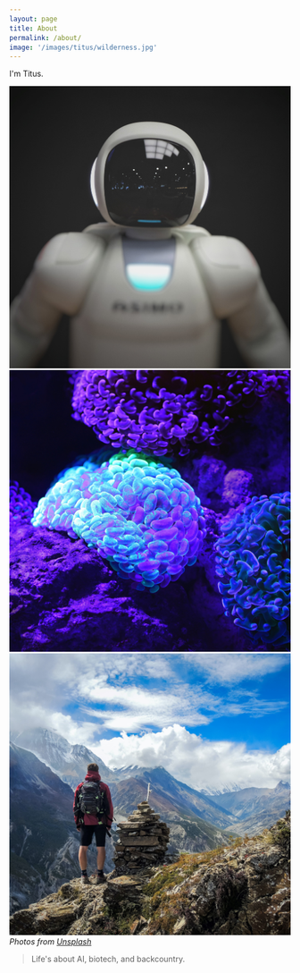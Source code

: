 ```yaml
---
layout: page
title: About
permalink: /about/
image: '/images/titus/wilderness.jpg'
---
```


I'm Titus.

<div class="gallery-box">
  <div class="gallery">
    <img src="/images/titus/ai.jpg" loading="lazy">
    <img src="/images/titus/biotech.jpg" loading="lazy">
    <img src="/images/titus/backcountry.jpg" loading="lazy">
  </div>
  <em>Photos from <a href="https://unsplash.com/" target="_blank">Unsplash</a></em>
</div>

> Life's about AI, biotech, and backcountry.
